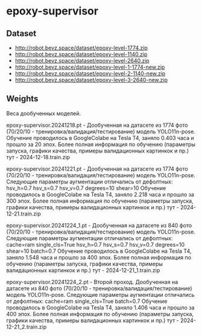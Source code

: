 # epoxy-supervisor

Dataset
-------
- http://robot.bevz.space/dataset/epoxy-level-1774.zip
- http://robot.bevz.space/dataset/epoxy-level-1140.zip
- http://robot.bevz.space/dataset/epoxy-level-2640.zip
- http://robot.bevz.space/dataset/epoxy-level-1-1774-new.zip
- http://robot.bevz.space/dataset/epoxy-level-2-1140-new.zip
- http://robot.bevz.space/dataset/epoxy-level-3-2640-new.zip


Weights
-------
Веса дообученных моделей.

epoxy-supervisor.20241218.pt - Дообученная на датасете из 1774 фото (70/20/10 - тренировка/валидация/тестирование) модель YOLO11n-pose.
Обучение проводилось в GoogleColabe на Tesla T4, заняло 0.403 часа и прошло за 20 эпох.
Более полная информация по обучению (параметры запуска, графики качества, примеры валидационных картинкок и пр.) тут - 2024-12-18.train.zip

epoxy-supervisor.20241221.pt - Дообученная на датасете из 1774 фото (70/20/10 - тренировка/валидация/тестирование) модель YOLO11n-pose.
Следующие параметры аугментации отличались от дефолтных: hsv_h=0.7 hsv_s=0.7 hsv_v=0.7 degrees=10 shear=10
Обучение проводилось в GoogleColabe на Tesla T4, заняло 2.218 часа и прошло за 300 эпох.
Более полная информация по обучению (параметры запуска, графики качества, примеры валидационных картинкок и пр.) тут - 2024-12-21.train.zip

epoxy-supervisor.20241224_1.pt - Дообученная на датасете из 840 фото (70/20/10 - тренировка/валидация/тестирование) модель YOLO11n-pose.
Следующие параметры аугментации отличались от дефолтных: cache=ram single_cls=True hsv_h=0.7 hsv_s=0.7 hsv_v=0.7 degrees=10 shear=10 batch=0.7
Обучение проводилось в GoogleColabe на Tesla T4, заняло 1.548 часа и прошло за 400 эпох.
Более полная информация по обучению (параметры запуска, графики качества, примеры валидационных картинкок и пр.) тут - 2024-12-21_1.train.zip

epoxy-supervisor.20241224_2.pt - Второй проход. Дообученная на датасете из 840 фото (70/20/10 - тренировка/валидация/тестирование) модель YOLO11n-pose.
Следующие параметры аугментации отличались от дефолтных: cache=ram single_cls=True batch=0.7
Обучение проводилось в GoogleColabe на Tesla T4, заняло 1.406 часа и прошло за 400 эпох.
Более полная информация по обучению (параметры запуска, графики качества, примеры валидационных картинкок и пр.) тут - 2024-12-21_2.train.zip
